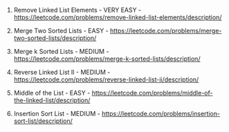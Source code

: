 1. Remove Linked List Elements - VERY EASY - https://leetcode.com/problems/remove-linked-list-elements/description/

2. Merge Two Sorted Lists - EASY - https://leetcode.com/problems/merge-two-sorted-lists/description/

3. Merge k Sorted Lists - MEDIUM - https://leetcode.com/problems/merge-k-sorted-lists/description/

4. Reverse Linked List II - MEDIUM - https://leetcode.com/problems/reverse-linked-list-ii/description/

5. Middle of the List - EASY - https://leetcode.com/problems/middle-of-the-linked-list/description/

6. Insertion Sort List - MEDIUM - https://leetcode.com/problems/insertion-sort-list/description/
